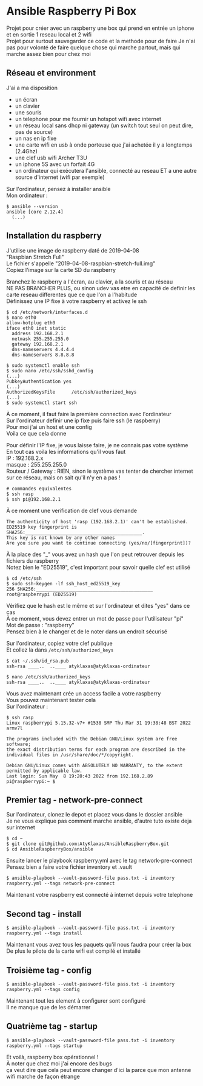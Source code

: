 # Ansible Raspberry Pi Box

Projet pour créer avec un raspberry une box qui prend en entrée un iphone et en sortie 1 reseau local et 2 wifi  
Projet pour surtout sauvegarder ce code et la methode pour de faire
Je n'ai pas pour volonté de faire quelque chose qui marche partout, mais qui marche assez bien pour chez moi

## Réseau et environment

J'ai a ma disposition

- un écran
- un clavier
- une souris
- un telephone pour me fournir un hotspot wifi avec internet
- un réseau local sans dhcp ni gateway (un switch tout seul on peut dire, pas de source)
- un nas en ip fixe
- une carte wifi en usb à onde porteuse que j'ai achetée il y a longtemps (2.4Ghz)
- une clef usb wifi Archer T3U
- un iphone 5S avec un forfait 4G
- un ordinateur qui exécutera l'ansible, connecté au reseau ET a une autre source d'internet (wifi par exemple)

Sur l'ordinateur, pensez à installer ansible  
Mon ordinateur :

```
$ ansible --version
ansible [core 2.12.4]
  (...)
```

## Installation du raspberry

J'utilise une image de raspberry daté de 2019-04-08  
"Raspbian Stretch Full"  
Le fichier s'appelle "2019-04-08-raspbian-stretch-full.img"  
Copiez l'image sur la carte SD du raspberry

Branchez le raspberry a l'écran, au clavier, a la souris et au réseau  
NE PAS BRANCHER PLUS, ou sinon udev vas etre en capacité de definir les carte reseau differentes que ce que l'on a l'habitude  
Définissez une IP fixe à votre raspberry et activez le ssh

```
$ cd /etc/network/interfaces.d
$ nano eth0
allow-hotplug eth0
iface eth0 inet static
  address 192.168.2.1
  netmask 255.255.255.0
  gateway 192.168.2.1
  dns-nameservers 4.4.4.4
  dns-nameservers 8.8.8.8

$ sudo systemctl enable ssh
$ sudo nano /etc/ssh/sshd_config
(...)
PubkeyAuthentication yes
(...)
AuthorizedKeysFile      /etc/ssh/authorized_keys
(...)
$ sudo systemctl start ssh
```

À ce moment, il faut faire la première connection avec l'ordinateur  
Sur l'ordinateur definir une ip fixe puis faire ssh (le raspberry)  
Pour moi j'ai un host et une config  
Voila ce que cela donne

Pour définir l'IP fixe, je vous laisse faire, je ne connais pas votre système  
En tout cas voila les informations qu'il vous faut  
IP : 192.168.2.x  
masque : 255.255.255.0  
Routeur / Gateway : RIEN, sinon le système vas tenter de chercher internet sur ce réseau, mais on sait qu'il n'y en a pas !

```
# commandes equivalentes
$ ssh rasp
$ ssh pi@192.168.2.1
```

À ce moment une verification de clef vous demande

```
The authenticity of host 'rasp (192.168.2.1)' can't be established.
ED25519 key fingerprint is SHA256:___________________________________________.
This key is not known by any other names
Are you sure you want to continue connecting (yes/no/[fingerprint])?
```

À la place des "_" vous avez un hash que l'on peut retrouver depuis les fichiers du raspberry  
Notez bien le "ED25519", c'est important pour savoir quelle clef est utilisé

```
$ cd /etc/ssh
$ sudo ssh-keygen -lf ssh_host_ed25519_key
256 SHA256:___________________________________________ root@raspberrypi (ED25519)
```

Vérifiez que le hash est le même et sur l'ordinateur et dites "yes" dans ce cas  
À ce moment, vous devez entrer un mot de passe pour l'utilisateur "pi"  
Mot de passe : "raspberry"  
Pensez bien à le changer et de le noter dans un endroit sécurisé

Sur l'ordinateur, copiez votre clef publique  
Et collez la dans `/etc/ssh/authorized_keys`

```
$ cat ~/.ssh/id_rsa.pub
ssh-rsa ____..  ..____ atyklaxas@atyklaxas-ordinateur
```

```
$ nano /etc/ssh/authorized_keys
ssh-rsa ____..  ..____ atyklaxas@atyklaxas-ordinateur
```

Vous avez maintenant crée un access facile a votre raspberry  
Vous pouvez maintenant tester cela  
Sur l'ordinateur :

```
$ ssh rasp
Linux raspberrypi 5.15.32-v7+ #1538 SMP Thu Mar 31 19:38:48 BST 2022 armv7l

The programs included with the Debian GNU/Linux system are free software;
the exact distribution terms for each program are described in the
individual files in /usr/share/doc/*/copyright.

Debian GNU/Linux comes with ABSOLUTELY NO WARRANTY, to the extent
permitted by applicable law.
Last login: Sun May  8 19:20:43 2022 from 192.168.2.89
pi@raspberrypi:~ $
```

## Premier tag - network-pre-connect

Sur l'ordinateur, clonez le depot et placez vous dans le dossier ansible  
Je ne vous explique pas comment marche ansible, d'autre tuto existe deja sur internet

```
$ cd ~
$ git clone git@github.com:AtyKlaxas/AnsibleRaspberryBox.git
$ cd AnsibleRaspberryBox/ansible
```

Ensuite lancer le playbook raspberry.yml avec le tag network-pre-connect  
Pensez bien a faire votre fichier inventory et .vault

```
$ ansible-playbook --vault-password-file pass.txt -i inventory raspberry.yml --tags network-pre-connect
```

Maintenant votre raspberry est connecté à internet depuis votre telephone

## Second tag - install

```
$ ansible-playbook --vault-password-file pass.txt -i inventory raspberry.yml --tags install
```

Maintenant vous avez tous les paquets qu'il nous faudra pour créer la box  
De plus le pilote de la carte wifi est compilé et installé

## Troisième tag - config

```
$ ansible-playbook --vault-password-file pass.txt -i inventory raspberry.yml --tags config
```

Maintenant tout les element à configurer sont configuré  
Il ne manque que de les démarrer

## Quatrième tag - startup

```
$ ansible-playbook --vault-password-file pass.txt -i inventory raspberry.yml --tags startup
```

Et voilà, raspberry box opérationnel !  
À noter que chez moi j'ai encore des bugs  
ça veut dire que cela peut encore changer d'ici la parce que mon antenne wifi marche de façon étrange

